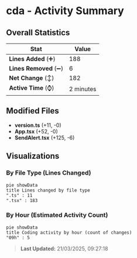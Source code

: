 # cda - Activity Summary 

## Overall Statistics

| Stat                   | Value                                                             |
| ---------------------- | ----------------------------------------------------------------- |
| **Lines Added** (➕)   | 188                                          |
| **Lines Removed** (➖) | 6                                        |
| **Net Change** (↕)    | 182                |
| **Active Time** (⌚)   | 2 minutes |


## Modified Files
- **version.ts** (+11, -0)
- **App.tsx** (+52, -0)
- **SendAlert.tsx** (+125, -6)

## Visualizations

### By File Type (Lines Changed)

```mermaid
pie showData
title Lines changed by file type
".ts" : 11
".tsx" : 183
```

### By Hour (Estimated Activity Count)

```mermaid
pie showData
title Coding activity by hour (count of changes)
"09h" : 5
```


> **Last Updated:** 21/03/2025, 09:27:18